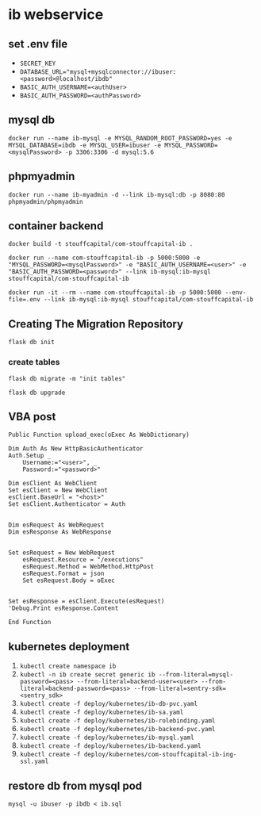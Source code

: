 # ib webservice

## set .env file

- `SECRET_KEY`
- `DATABASE_URL="mysql+mysqlconnector://ibuser:<password>@localhost/ibdb"`
- `BASIC_AUTH_USERNAME=<authUser>`
- `BASIC_AUTH_PASSWORD=<authPassword>`

## mysql db

`docker run --name ib-mysql -e MYSQL_RANDOM_ROOT_PASSWORD=yes -e MYSQL_DATABASE=ibdb -e MYSQL_USER=ibuser -e MYSQL_PASSWORD=<mysqlPassword> -p 3306:3306 -d mysql:5.6`

## phpmyadmin

`docker run --name ib-myadmin -d --link ib-mysql:db -p 8080:80 phpmyadmin/phpmyadmin`

## container backend

`docker build -t stouffcapital/com-stouffcapital-ib .`

`docker run --name com-stouffcapital-ib -p 5000:5000 -e "MYSQL_PASSWORD=<mysqlPassword>" -e "BASIC_AUTH_USERNAME=<user>" -e "BASIC_AUTH_PASSWORD=<password>" --link ib-mysql:ib-mysql stouffcapital/com-stouffcapital-ib`

`docker run -it --rm --name com-stouffcapital-ib -p 5000:5000 --env-file=.env --link ib-mysql:ib-mysql stouffcapital/com-stouffcapital-ib`

## Creating The Migration Repository

`flask db init`

### create tables

`flask db migrate -m "init tables"`

`flask db upgrade`

## VBA post

```
Public Function upload_exec(oExec As WebDictionary)

Dim Auth As New HttpBasicAuthenticator
Auth.Setup _
    Username:="<user>", _
    Password:="<password>"

Dim esClient As WebClient
Set esClient = New WebClient
esClient.BaseUrl = "<host>"
Set esClient.Authenticator = Auth


Dim esRequest As WebRequest
Dim esResponse As WebResponse


Set esRequest = New WebRequest
    esRequest.Resource = "/executions"
    esRequest.Method = WebMethod.HttpPost
    esRequest.Format = json
    Set esRequest.Body = oExec


Set esResponse = esClient.Execute(esRequest)
'Debug.Print esResponse.Content

End Function
```

## kubernetes deployment

1. `kubectl create namespace ib`
1. `kubectl -n ib create secret generic ib --from-literal=mysql-password=<pass> --from-literal=backend-user=<user> --from-literal=backend-password=<pass> --from-literal=sentry-sdk=<sentry_sdk>`
1. `kubectl create -f deploy/kubernetes/ib-db-pvc.yaml`
1. `kubectl create -f deploy/kubernetes/ib-sa.yaml`
1. `kubectl create -f deploy/kubernetes/ib-rolebinding.yaml`
1. `kubectl create -f deploy/kubernetes/ib-backend-pvc.yaml`
1. `kubectl create -f deploy/kubernetes/ib-mysql.yaml`
1. `kubectl create -f deploy/kubernetes/ib-backend.yaml`
1. `kubectl create -f deploy/kubernetes/com-stouffcapital-ib-ing-ssl.yaml`

## restore db from mysql pod

`mysql -u ibuser -p ibdb < ib.sql`
